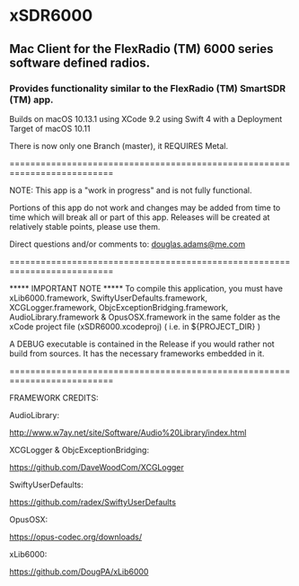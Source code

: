 # xSDR6000
## Mac Client for the FlexRadio (TM) 6000 series software defined radios.
### Provides functionality similar to the FlexRadio (TM) SmartSDR (TM) app.

Builds on macOS 10.13.1 using XCode 9.2 using Swift 4 with a Deployment
Target of macOS 10.11

There is now only one Branch (master), it REQUIRES Metal.

==========================================================================

NOTE: This app is a "work in progress" and is not fully functional.

Portions of this app do not work and changes may be added from time to time
which will break all or part of this app. Releases will be created at
relatively stable points, please use them.

Direct questions and/or comments to:  douglas.adams@me.com

==========================================================================

***** IMPORTANT NOTE *****
To compile this application, you must have
xLib6000.framework, SwiftyUserDefaults.framework, XCGLogger.framework,
ObjcExceptionBridging.framework, AudioLibrary.framework & OpusOSX.framework
in the same folder  as the xCode project file (xSDR6000.xcodeproj) ( i.e. in ${PROJECT_DIR} )

A DEBUG executable is contained in the Release if you would rather not build
from sources. It has the necessary frameworks embedded in it.

==========================================================================

FRAMEWORK CREDITS:

AudioLibrary: 

http://www.w7ay.net/site/Software/Audio%20Library/index.html

XCGLogger & ObjcExceptionBridging:

https://github.com/DaveWoodCom/XCGLogger

SwiftyUserDefaults:

https://github.com/radex/SwiftyUserDefaults

OpusOSX:

https://opus-codec.org/downloads/

xLib6000:

https://github.com/DougPA/xLib6000
